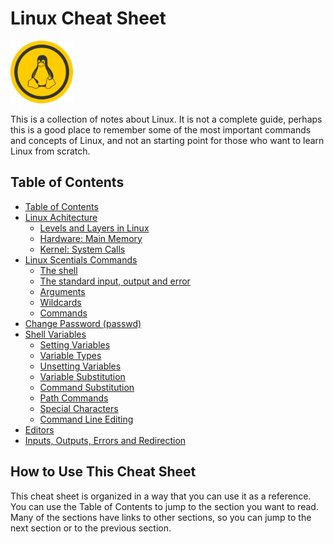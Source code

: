 # Linux Cheat Sheet

<img src="./media/linux-logo.png" width="100px" height="100px" alt="Linux Logo">

This is a collection of notes about Linux. It is not a complete guide, perhaps this is a good place to remember some of the most important commands and concepts of Linux, and not an starting point for those who want to learn Linux from scratch.

## Table of Contents

- [Table of Contents](#table-of-contents)
- [Linux Achitecture](./achitecture-overview/README.md#linux)
  - [Levels and Layers in Linux](./achitecture-overview/README.md#levels-and-layers-in-linux)
  - [Hardware: Main Memory](./achitecture-overview/README.md#hardware-main-memory)
  - [Kernel: System Calls](./achitecture-overview/README.md#kernel-system-calls)
- [Linux Scentials Commands](./commands/README.md)
  - [The shell](./commands/README.md#the-shell)
  - [The standard input, output and error](./commands/README.md#the-standard-input-output-and-error)
  - [Arguments](./commands/README.md#arguments)
  - [Wildcards](./commands/README.md#wildcards)
  - [Commands](./commands/README.md#commands)
- [Change Password (passwd)](./change-password/README.md#change-password-passwd)
- [Shell Variables](./env-shell-variables/README.md)
  - [Setting Variables](./env-shell-variables/README.md#setting-variables)
  - [Variable Types](./env-shell-variables/README.md#variable-types)
  - [Unsetting Variables](./env-shell-variables/README.md#unsetting-variables)
  - [Variable Substitution](./env-shell-variables/README.md#variable-substitution)
  - [Command Substitution](./env-shell-variables/README.md#command-substitution)
  - [Path Commands](./env-shell-variables/README.md#path-commands)
  - [Special Characters](./env-shell-variables/README.md#special-characters)
  - [Command Line Editing](./env-shell-variables/README.md#command-line-editing)
- [Editors](./editors/README.md)
- [Inputs, Outputs, Errors and Redirection](./input-output-error/README.md)

## How to Use This Cheat Sheet

This cheat sheet is organized in a way that you can use it as a reference. You can use the Table of Contents to jump to the section you want to read. Many of the sections have links to other sections, so you can jump to the next section or to the previous section.
